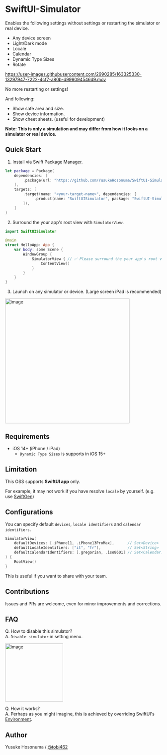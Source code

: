 # SwiftUI-Simulator

Enables the following settings without settings or restarting the simulator or real device.

- Any device screen
- Light/Dark mode
- Locale
- Calendar
- Dynamic Type Sizes
- Rotate

https://user-images.githubusercontent.com/2990285/163325330-13297947-7222-4cf7-a80b-d999094546d9.mov

No more restarting or settings!

And following:

- Show safe area and size.
- Show device information.
- Show cheet sheets. (useful for development)

**Note: This is only a simulation and may differ from how it looks on a simulator or real device.**

## Quick Start

1. Install via Swift Package Manager.

```swift
let package = Package(
    dependencies: [
        .package(url: "https://github.com/YusukeHosonuma/SwiftUI-Simulator.git", from: "1.0.0"),
    ],
    targets: [
        .target(name: "<your-target-name>", dependencies: [
             .product(name: "SwiftUISimulator", package: "SwiftUI-Simulator"),
        ]),
    ]
)
```

2. Surround the your app's root view with `SimulatorView`.

```swift
import SwiftUISimulator

@main
struct HelloApp: App {
    var body: some Scene {
        WindowGroup {
            SimulatorView { // ✅ Please surround the your app's root view with `SimulatorView`.
                ContentView()
            }
        }
    }
}
```

3. Launch on any simulator or device. (Large screen iPad is recommended)

<img width="400" alt="image" src="https://user-images.githubusercontent.com/2990285/163323260-8e3955d2-185e-4e0e-a074-3cf2d2db743e.png">


## Requirements

- iOS 14+ (iPhone / iPad)
  - `Dynamic Type Sizes` is supports in iOS 15+

## Limitation

This OSS supports **SwiftUI app** only.<br>

For example, it may not work if you have resolve `locale` by yourself. (e.g. use [SwiftGen](https://github.com/SwiftGen/SwiftGen))

## Configurations

You can specify default `devices`, `locale identifiers` and `calendar identifiers`.

```swift
SimulatorView(
    defaultDevices: [.iPhone11, .iPhone13ProMax],      // Set<Device>
    defaultLocaleIdentifiers: ["it", "fr"],            // Set<String>
    defaultCalendarIdentifiers: [.gregorian, .iso8601] // Set<Calendar.Identifier>
) {
    RootView()
}
```
This is useful if you want to share with your team.

## Contributions

Issues and PRs are welcome, even for minor improvements and corrections.

## FAQ

Q. How to disable this simulator?<br>
A. `Disable simulator` in setting menu.

<img width="186" alt="image" src="https://user-images.githubusercontent.com/2990285/163336996-16864267-5a01-446b-afe8-33b613be671d.png">

Q. How it works?<br>
A. Perhaps as you might imagine, this is achieved by overriding SwiftUI's [Environment](https://developer.apple.com/documentation/swiftui/environment).

## Author

Yusuke Hosonuma / [@tobi462](https://twitter.com/tobi462)
